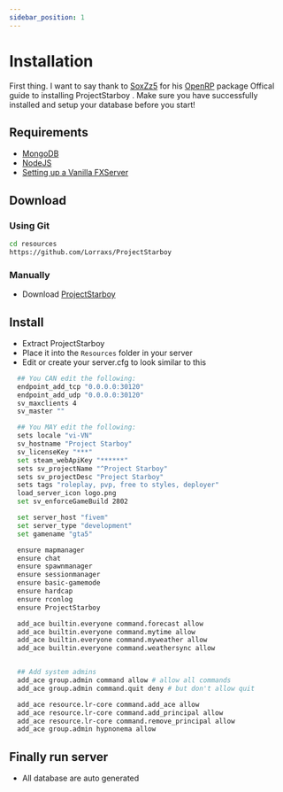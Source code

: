 ```yaml
---
sidebar_position: 1
---
```


# Installation

First thing. I want to say thank to [SoxZz5](https://gitlab.com/soxzz) for his [OpenRP](https://gitlab.com/soxzz/openrp/-/tree/main/orp) package
Offical guide to installing ProjectStarboy .
Make sure you have successfully installed and setup your database before you start!

## Requirements

<!-- Get started by **creating a new site**.

Or **try Docusaurus immediately** with **[docusaurus.new](https://docusaurus.new)**. -->

- [MongoDB](https://www.mongodb.com/try/download/community)
- [NodeJS](https://nodejs.org/dist/v18.14.1/node-v18.14.1-x64.msi)
- [Setting up a Vanilla FXServer](https://docs.fivem.net/docs/server-manual/setting-up-a-server-vanilla/)

## Download

### Using Git

<!-- - [Node.js](https://nodejs.org/en/download/) version 16.14 or above:
  - When installing Node.js, you are recommended to check all checkboxes related to dependencies. -->

```bash
cd resources
https://github.com/Lorraxs/ProjectStarboy
```

### Manually

- Download [ProjectStarboy](https://github.com/Lorraxs/ProjectStarboy/archive/refs/heads/main.zip)

## Install

- Extract ProjectStarboy
- Place it into the `Resources` folder in your server
- Edit or create your server.cfg to look similar to this

```bash
  ## You CAN edit the following:
  endpoint_add_tcp "0.0.0.0:30120"
  endpoint_add_udp "0.0.0.0:30120"
  sv_maxclients 4
  sv_master ""

  ## You MAY edit the following:
  sets locale "vi-VN"
  sv_hostname "Project Starboy"
  sv_licenseKey "***"
  set steam_webApiKey "******"
  sets sv_projectName "^Project Starboy"
  sets sv_projectDesc "Project Starboy"
  sets tags "roleplay, pvp, free to styles, deployer"
  load_server_icon logo.png
  set sv_enforceGameBuild 2802

  set server_host "fivem"
  set server_type "development"
  set gamename "gta5"

  ensure mapmanager
  ensure chat
  ensure spawnmanager
  ensure sessionmanager
  ensure basic-gamemode
  ensure hardcap
  ensure rconlog
  ensure ProjectStarboy

  add_ace builtin.everyone command.forecast allow
  add_ace builtin.everyone command.mytime allow
  add_ace builtin.everyone command.myweather allow
  add_ace builtin.everyone command.weathersync allow


  ## Add system admins
  add_ace group.admin command allow # allow all commands
  add_ace group.admin command.quit deny # but don't allow quit

  add_ace resource.lr-core command.add_ace allow
  add_ace resource.lr-core command.add_principal allow
  add_ace resource.lr-core command.remove_principal allow
  add_ace group.admin hypnonema allow


```

## Finally run server

- All database are auto generated

